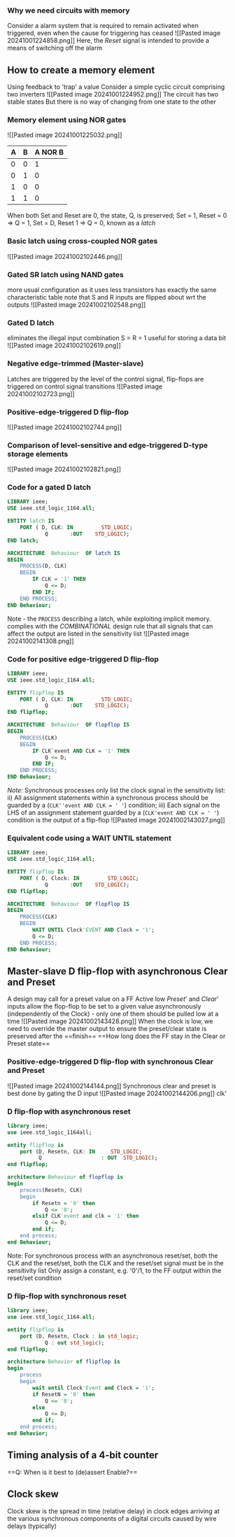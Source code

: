 
### Why we need circuits with memory
Consider a alarm system that is required to remain activated when triggered, even when the cause for triggering has ceased
![[Pasted image 20241001224858.png]]
Here, the *Reset* signal is intended to provide a means of switching off the alarm

## How to create a memory element
Using feedback to 'trap' a value
Consider a simple cyclic circuit comprising two inverters
![[Pasted image 20241001224952.png]]
The circuit has two stable states
But there is no way of changing from one state to the other

### Memory element using NOR gates
![[Pasted image 20241001225032.png]]

| A   | B   | A NOR B |
| --- | --- | ------- |
| 0   | 0   | 1       |
| 0   | 1   | 0       |
| 1   | 0   | 0       |
| 1   | 1   | 0       |
When both Set and Reset are 0, the state, Q, is preserved; Set = 1, Reset = 0 => Q = 1, Set = D, Reset 1 => Q  = 0, known as a *latch*

### Basic latch using cross-coupled NOR gates
![[Pasted image 20241002102446.png]]


### Gated SR latch using NAND gates
more usual configuration as it uses less transistors
	has exactly the same characteristic table
	note that S and R inputs are flipped about wrt the outputs
![[Pasted image 20241002102548.png]]

### Gated D latch
eliminates the illegal input combination S = R = 1
useful for storing a data bit
![[Pasted image 20241002102619.png]]

### Negative edge-trimmed (Master-slave)
Latches are triggered by the level of the control signal, flip-flops are triggered on control signal transitions
![[Pasted image 20241002102723.png]]

### Positive-edge-triggered D flip-flop
![[Pasted image 20241002102744.png]]

### Comparison of level-sensitive and edge-triggered D-type storage elements
![[Pasted image 20241002102821.png]]

### Code for a gated D latch
```vhdl
LIBRARY ieee;
USE ieee.std_logic_1164.all;

ENTITY latch IS
	PORT ( D, CLK: IN         STD_LOGIC;         
			Q       :OUT    STD_LOGIC);
END latch;

ARCHITECTURE  Behaviour  OF latch IS
BEGIN
	PROCESS(D, CLK)
	BEGIN
		IF CLK = '1' THEN
			Q <= D;
		END IF;
	END PROCESS;
END Behaviour;
```

Note - the `PROCESS` describing a latch, while exploiting implicit memory. complies with the *COMBINATIONAL* design rule that all signals that can affect the output are listed in the sensitivity list
![[Pasted image 20241002141308.png]]

### Code for positive edge-triggered D flip-flop
```vhdl
LIBRARY ieee;
USE ieee.std_logic_1164.all;

ENTITY flipflop IS
	PORT ( D, CLK: IN         STD_LOGIC;         
			Q       :OUT    STD_LOGIC);
END flipflop;

ARCHITECTURE  Behaviour  OF flopflop IS
BEGIN
	PROCESS(CLK)
	BEGIN
		IF CLK`event AND CLK = '1' THEN
			Q <= D;
		END IF;
	END PROCESS;
END Behaviour;
```
*Note*: Synchronous processes only list the clock signal in the sensitivity list:
ii) All assignment statements within a synchronous process should be guarded by a (`CLK''event AND CLK = ' '`) condition;
iii) Each signal on the LHS of an assignment statement guarded by a (`CLK'event AND CLK = ' '`) condition is the output of a flip-flop
![[Pasted image 20241002143027.png]]

### Equivalent code using a WAIT UNTIL statement
```vhdl
LIBRARY ieee;
USE ieee.std_logic_1164.all;

ENTITY flipflop IS
	PORT ( D, Clock: IN         STD_LOGIC;         
			Q       :OUT    STD_LOGIC);
END flipflop;

ARCHITECTURE  Behaviour  OF flopflop IS
BEGIN
	PROCESS(CLK)
	BEGIN
		WAIT UNTIL Clock'EVENT AND Clock = '1';
		Q <= D;
	END PROCESS;
END Behaviour;
```

## Master-slave D flip-flop with asynchronous Clear and Preset
A design may call for a preset value on a FF
Active low *Preset*' and *Clear*' inputs allow the flop-flop to be set to a given value asynchronously (independently of the Clock) - only one of them should be pulled low at a time
![[Pasted image 20241002143428.png]]
When the clock is low, we need to override the master output to ensure the preset/clear state is preserved after the ==finish==
==How long does the FF stay in the Clear or Preset state==

### Positive-edge-triggered D flip-flop with synchronous Clear and Preset
![[Pasted image 20241002144144.png]]
Synchronous clear and preset is best done by gating the D input
![[Pasted image 20241002144206.png]]
 clk'
### D flip-flop with asynchronous reset
```vhdl
library ieee;
use ieee.std_logic_1164all;

entity flipflop is 
	port (D, Resetn, CLK: IN     STD_LOGIC;
		  Q                   : OUT  STD_LOGIC);
end flipflop;

architecture Behaviour of flopflop is
begin
	process(Resetn, CLK)
	begin
		if Resetn = '0' then
			Q <= '0';
		elsif CLK'event and clk = '1' then
			Q <= D;
		end if;
	end process;
end Behaviour;
```

Note: For synchronous process with an asynchronous reset/set, both the CLK and the reset/set, both the CLK and the reset/set signal must be in the sensitivity list
Only assign a constant, e.g. '0'/1, to the FF output within the reset/set condition

### D flip-flop with synchronous reset
```vhdl
library ieee;
use ieee.std_logic_1164.all;

entity flipflop is
	port (D, Resetn, Clock : in std_logic;
			Q : out std_logic);
end flipflop;

architecture Behavior of flipflop is
begin
	process
	begin
		wait until Clock'Event and Clock = '1';
		if ResetN = '0' then
			Q <= '0';
		else
			Q <= D;
		end if;
	end process;
end Behavior;
```





## Timing analysis of a 4-bit counter

==Q: When is it best to (de)assert Enable?==


## Clock skew
Clock skew is the spread in time (relative delay) in clock edges arriving at the various synchronous components of a digital circuits
caused by wire delays (typically)
